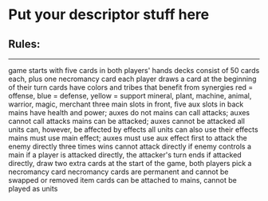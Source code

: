 # Put your descriptor stuff here
## Rules:

__________________________________________________________

game starts with five cards in both players' hands
decks consist of 50 cards each, plus one necromancy card
each player draws a card at the beginning of their turn
cards have colors and tribes that benefit from synergies
red = offense, blue = defense, yellow = support
mineral, plant, machine, animal, warrior, magic, merchant
three main slots in front, five aux slots in back
mains have health and power; auxes do not
mains can call attacks; auxes cannot call attacks
mains can be attacked; auxes cannot be attacked
all units can, however, be affected by effects
all units can also use their effects
mains must use main effect; auxes must use aux effect
first to attack the enemy directly three times wins
cannot attack directly if enemy controls a main
if a player is attacked directly, the attacker's turn ends
if attacked directly, draw two extra cards
at the start of the game, both players pick a necromancy card
necromancy cards are permanent and cannot be swapped or removed
item cards can be attached to mains, cannot be played as units